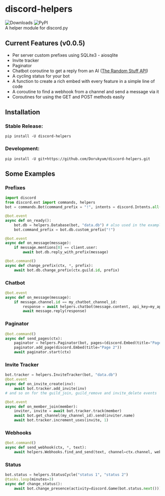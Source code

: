 # discord-helpers
![Downloads](https://static.pepy.tech/personalized-badge/discord-helpers?period=total&units=international_system&left_color=grey&right_color=orange&left_text=Downloads)
![PyPI](https://img.shields.io/pypi/v/discord-helpers.svg) <br>
A helper module for discord.py

## Current Features (v0.0.5)
* Per server custom prefixes using SQLite3 - aiosqlite
* Invite tracker
* Paginator
* Chatbot coroutine to get a reply from an AI ([The Random Stuff API](https://api-info.pgamerx.com/))
* A cycling status for your bot
* A function to create a rich embed with every feature in a simple line of code
* A coroutine to find a webhook from a channel and send a message via it
* Coroutines for using the GET and POST methods easily

## Installation
### Stable Release:
```
pip install -U discord-helpers
```
### Development:
```
pip install -U git+https://github.com/Dorukyum/discord-helpers.git
```

## Some Examples
### Prefixes
```python
import discord
from discord.ext import commands, helpers
bot = commands.Bot(command_prefix = "!", intents = discord.Intents.all())

@bot.event
async def on_ready():
    bot.db = helpers.Database(bot, "data.db") # also used in the examples below
    bot.command_prefix = bot.db.custom_prefix("!")
```
```python
@bot.event
async def on_message(message):
	if message.mentions[0] == client.user:
		await bot.db.reply_with_prefix(message)
```
```python
@bot.command()
async def change_prefix(ctx, *, prefix):
	await bot.db.change_prefix(ctx.guild.id, prefix)
```
### Chatbot
```python
@bot.event
async def on_message(message):
	if message.channel.id == my_chatbot_channel_id:
		response = await helpers.chatbot(message.content, api_key=my_api_key)
		await message.reply(response)
```
### Paginator
```python
@bot.command()
async def send_pages(ctx):
    paginator = helpers.Paginator(bot, pages=(discord.Embed(title="Page 1"),))
    paginator.add_page(discord.Embed(title="Page 2"))
    await paginator.start(ctx)
```
### Invite Tracker
```python
bot.tracker = helpers.InviteTracker(bot, "data.db")
@bot.event
async def on_invite_create(inv):
    await bot.tracker.add_invite(inv)
# and so on for the guild_join, guild_remove and invite_delete events

@bot.event
async def on_member_join(member):
    inviter, invite = await bot.tracker.track(member)
    await bot.get_channel(my_channel_id).send(inviter.name)
    await bot.tracker.increment_uses(invite, 1)
```
### Webhooks
```python
@bot.command()
async def send_webhook(ctx, *, text):
	await helpers.Webhooks.find_and_send(text, channel=ctx.channel, webhook_name="Test")
```
### Status
```python
bot.status = helpers.StatusCycle("status 1", "status 2")
@tasks.loop(minutes=3)
async def change_status():
	await bot.change_presence(activity=discord.Game(bot.status.next()))
```

